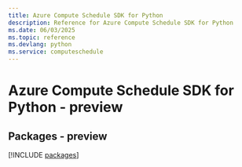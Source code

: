 ```yaml
---
title: Azure Compute Schedule SDK for Python
description: Reference for Azure Compute Schedule SDK for Python
ms.date: 06/03/2025
ms.topic: reference
ms.devlang: python
ms.service: computeschedule
---
```

# Azure Compute Schedule SDK for Python - preview
## Packages - preview
[!INCLUDE [packages](compute-schedule-index.md)]